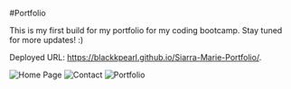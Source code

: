 #Portfolio

This is my first build for my portfolio for my coding bootcamp. 
Stay tuned for more updates! :) 

Deployed URL: https://blackkpearl.github.io/Siarra-Marie-Portfolio/.

![Home Page](https://user-images.githubusercontent.com/69696187/109381160-35571f00-789e-11eb-9a33-85ce2cd5d9f3.JPG)
![Contact](https://user-images.githubusercontent.com/69696187/109381161-35efb580-789e-11eb-9be9-282d43f10a57.JPG)
![Portfolio](https://user-images.githubusercontent.com/69696187/109381164-3ab46980-789e-11eb-9859-0c32fa69ffe2.JPG)

